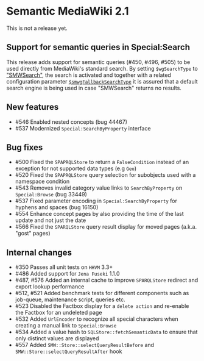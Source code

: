 # Semantic MediaWiki 2.1

This is not a release yet.

## Support for semantic queries in Special:Search
This release adds support for semantic queries (#450, #496, #505) to be used directly from MediaWiki's standard search. By setting `$wgSearchType` to ["SMWSearch"](https://semantic-mediawiki.org/wiki/Help:SMWSearch), the search is activated and together with a related configuration parameter [``$smwgFallbackSearchType``](https://semantic-mediawiki.org/wiki/Help:$smwgFallbackSearchType) it is assured that a default search engine is being used in case "SMWSearch" returns no results.

## New features

* #546 Enabled nested concepts (bug 44467) 
* #537 Modernized `Special:SearchByProperty` interface

## Bug fixes

* #500 Fixed the `SPAPRQLStore` to return a `FalseCondition` instead of an exception for not supported data types (e.g `Geo`)
* #520 Fixed the `SPAPRQLStore` query selection for subobjects used with a namespace condition
* #543 Removes invalid category value links to `SearchByProperty` on `Special:Browse` (bug 33449)
* #537 Fixed parameter encoding in `Special:SearchByProperty` for hyphens and spaces (bug 16150)
* #554 Enhance concept pages by also providing the time of the last update and not just the date
* #566 Fixed the `SPARQLStore` query result display for moved pages (a.k.a. "gost" pages)

## Internal changes

* #350 Passes all unit tests on `HHVM` 3.3+
* #486 Added support for `Jena Fuseki` 1.1.0
* #487, #576 Added an internal cache to improve `SPARQLStore` redirect and export lookup performance
* #512, #521 Added benchmark tests for different components such as job-queue, maintenance script, queries etc.
* #523 Disabled the Factbox display for a `delete action` and re-enable the Factbox for an undeleted page
* #532 Added `UrlEncoder` to recognize all special characters when creating a manual link to `Special:Browse`
* #534 Added a value hash to `SQLStore::fetchSemanticData` to ensure that only distinct values are displayed
* #557 Added `SMW::Store::selectQueryResultBefore` and `SMW::Store::selectQueryResultAfter` hook
